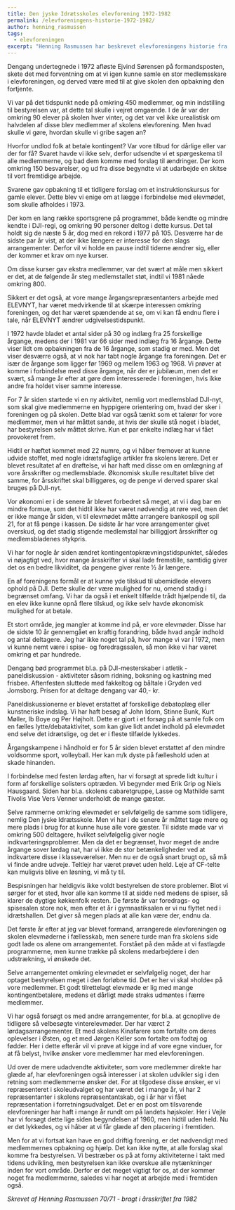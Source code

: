 ```yaml
---
title: Den jyske Idrætsskoles elevforening 1972-1982
permalink: /elevforeningens-historie-1972-1982/
author: henning_rasmussen
tags:
  - elevforeningen
excerpt: "Henning Rasmussen har beskrevet elevforeningens historie fra 1972-1982 i årsskriftet fra 1982."
---
```


Dengang undertegnede i 1972 afløste Ejvind Sørensen på formandsposten, skete det med forventning om at vi igen kunne samle en stor medlemsskare i elevforeningen, og derved være med til at give skolen den opbakning den fortjente.

Vi var på det tidspunkt nede på omkring 450 medlemmer, og min indstilling til bestyrelsen var, at dette tal skulle i vejret omgaende. I de år var der omkring 90 elever på skolen hver vinter, og det var vel ikke urealistisk om halvdelen af disse blev medlemmer af skolens elevforening. Men hvad skulle vi gøre, hvordan skulle vi gribe sagen an?

Hvorfor undlod folk at betale kontingent? Var vore tilbud for dårlige eller var der for få? Svaret havde vi ikke selv, derfor udsendte vi et spørgeskema til alle medlemmerne, og bad dem komme med forslag til ændringer. Der kom omkring 150 besvarelser, og ud fra disse begyndte vi at udarbejde en skitse til vort fremtidige arbejde.

Svarene gav opbakning til et tidligere forslag om et instruktionskursus for gamle elever. Dette blev vi enige om at lægge i forbindelse med elevmødet, som skulle afholdes i 1973.

Der kom en lang række sportsgrene på programmet, både kendte og mindre kendte i DJI-regi, og omkring 90 personer deltog i dette kursus. Det tal holdt sig de næste 5 år, dog med en rekord i 1977 på 105. Desværre har de sidste par år vist, at der ikke længere er interesse for den slags arrangementer. Derfor vil vi holde en pause indtil tiderne ændrer sig, eller der kommer et krav om nye kurser.

Om disse kurser gav ekstra medlemmer, var det svært at måle men sikkert er det, at de følgende år steg medlemstallet støt, indtil vi 1981 nåede omkring 800.

Sikkert er det også, at vore mange årgangsrepræsentanters arbejde med ELEVNYT, har været medvirkende til at skærpe interessen omkring foreningen, og det har været spændende at se, om vi kan få endnu flere i tale, når ELEVNYT ændrer udgivelsestidspunkt.

I 1972 havde bladet et antal sider på 30 og indlæg fra 25 forskellige årgange, medens der i 1981 var 66 sider med indlæg fra 16 årgange. Dette viser lidt om opbakningen fra de 16 årgange, som stadig er med. Men det viser desværre også, at vi nok har tabt nogle årgange fra foreningen. Det er især de årgange som ligger før 1969 og mellem 1963 og 1968. Vi prøver at komme i forbindelse med disse årgange, når der er jubilæum, men det er svært, så mange år efter at gøre dem interesserede i foreningen, hvis ikke andre fra holdet viser samme interesse.

For 7 år siden startede vi en ny aktivitet, nemlig vort medlemsblad DJI-nyt, som skal give medlemmerne en hyppigere orientering om, hvad der sker i foreningen og på skolen. Dette blad var også tænkt som et talerør for vore medlemmer, men vi har måttet sande, at hvis der skulle stå noget i bladet, har bestyrelsen selv måttet skrive. Kun et par enkelte indlæg har vi fået provokeret frem.

Hidtil er hæftet kommet med 22 numre, og vi håber fremover at kunne udvide stoffet, med nogle idrætsfaglige artikler fra skolens lærere. Det er blevet resultatet af en drøftelse, vi har haft med disse om en omlægning af vore årsskrifter og medlemsblade. Økonomisk skulle resultatet blive det samme, for årsskriftet skal billiggøres, og de penge vi derved sparer skal bruges på DJI-nyt.

Vor økonomi er i de senere år blevet forbedret så meget, at vi i dag bar en mindre formue, som det hidtil ikke har været nødvendig at røre ved, men det er ikke mange år siden, vi til elevmødet måtte arrangere bankospil og spil 21, for at få penge i kassen. De sidste år har vore arrangementer givet overskud, og det stadig stigende medlemstal har billiggjort årsskrifter og medlemsbladenes stykpris.

Vi har for nogle år siden ændret kontingentopkrævningstidspunktet, således vi nøjagtigt ved, hvor mange årsskrifter vi skal lade fremstille, samtidig giver det os en bedre likviditet, da pengene giver rente ½ år længere.

En af foreningens formål er at kunne yde tilskud til ubemidlede elevers ophold på DJI. Dette skulle der være mulighed for nu, omend stadig i begrænset omfang. Vi har da også i et enkelt tilfælde trådt hjælpende til, da en elev ikke kunne opnå flere tilskud, og ikke selv havde økonomisk mulighed for at betale.

Et stort område, jeg mangler at komme ind på, er vore elevmøder. Disse har  de sidste 10 år gennemgået en kraftig forandring, både hvad angår indhold og antal deltagere. Jeg har ikke noget tal på, hvor mange vi var i 1972, men vi kunne nemt være i spise- og foredragssalen, så mon ikke vi har været omkring et par hundrede.

Dengang bød programmet bl.a. på DJI-mesterskaber i atletik - paneldiskussion - aktiviteter såsom ridning, boksning og kastning med frisbee. Aftenfesten sluttede med fakkeltog og båltale i Gryden ved Jomsborg. Prisen for at deltage dengang var 40,- kr.

Paneldiskussionerne er blevet erstattet af forskellige debatoplæg eller kunstneriske indslag. Vi har haft besøg af John Idorn, Stinne Bunk, Kurt Møller, Ib Boye og Per Højholt. Dette er gjort i et forsøg på at samle folk om en fælles lytte/debataktivitet, som kan give lidt andet indhold på elevmødet end selve det idrætslige, og det er i fleste tilfælde lykkedes.

Årgangskampene i håndhold er for 5 år siden blevet erstattet af den mindre voldsomme sport, volleyball. Her kan m/k dyste på fælleshold uden at skade hinanden.

I forbindelse med festen lørdag aften, har vi forsøgt at sprede lidt kultur i form af forskellige solisters optræden. Vi begynder med Erik Grip og Niels Hausgaard. Siden har bl.a. skolens cabaretgruppe, Lasse og Mathilde samt Tivolis Vise Vers Venner underholdt de mange gæster.

Selve rammerne omkring elevmødet er selvfølgelig de samme som tidligere, nemlig Den jyske Idrætsskole. Men vi har i de senere år måttet tage mere og mere plads i brug for at kunne huse alle vore gæster. Til sidste møde var vi omkring 500 deltagere, hvilket selvfølgelig giver nogle indkvarteringsproblemer. Men da det er begrænset, hvor meget de andre årgange sover lørdag nat, har vi ikke de stor betænkeligheder ved at indkvartere disse i klasseværelser. Men nu er de også snart brugt op, så må vi finde andre udveje. Teltlejr har været prøvet uden held. Leje af CF-telte kan muligvis blive en løsning, vi må ty til.

Bespisningen har heldigvis ikke voldt bestyrelsen de store problemer. Blot vi sørger for et sted, hvor alle kan komme til at sidde ned medens de spiser, så klarer de dygtige køkkenfolk resten. De første år var foredrags- og spisesalen store nok, men efter et år i gymnastiksalen er vi nu flyttet ned i idrætshallen. Det giver så megen plads at alle kan være der, endnu da.

Det første år efter at jeg var blevet formand, arrangerede elevforeningen og skolen elevmøderne i fællesskab, men senere turde man fra skolens side godt lade os alene om arrangementet. Forstået på den måde at vi fastlagde programmerne, men kunne trække på skolens medarbejdere i den udstrækning, vi ønskede det.

Selve arrangementet omkring elevmødet er selvfølgelig noget, der har optaget bestyrelsen meget i den forløbne tid. Det er her vi skal »holde« på vore medlemmer. Et godt tilrettelagt elevmøde er lig med mange kontingentbetalere, medens et dårligt møde straks udmøntes i færre medlemmer.

Vi har også forsøgt os med andre arrangementer, for bl.a. at gcnoplive de tidligere så velbesøgte vinterelevmøder. Der har værct 2 lørdagsarrangementer. Et med skolens Kinafarere som fortalte om deres oplevelser i Østen, og et med Jørgen Keller som fortalte om fodtøj og fødder. Her i dette efterår vil vi prøve at kigge ind af vore egne vinduer, for at få belyst, hvilke ønsker vore medlemmer har med elevforeningen.

Ud over de mere udadvendte aktiviteter, som vore medlemmer direkte har glæde af, har elevforeningen også interesser i at skolen udvikler sig i den retning som medlemmerne ønsker det. For at tilgodese disse ønsker, er vi repræsenteret i skoleudvalget og har været det i mange år, vi har 2 repræsentanter i skolens repræsentantskab, og i år har vi fået repræsentation i forretningsudvalget. Det er en post om tilsvarende elevforeninger har haft i mange år rundt om på landets højskoler. Her i Vejle har vi forsøgt dette lige siden begyndelsen af 1960, men hidtil uden held. Nu er det lykkedes, og vi håber at vi får glæde af den placering i fremtiden. 

Men for at vi fortsat kan have en god driftig forening, er det nødvendigt med medlemmernes opbakning og hjælp. Det kan ikke nytte, at alle forslag skal komme fra bestyrelsen. Vi bestræber os på at forny aktiviteterne i takt med tidens udvikling, men bestyrelsen kan ikke overskue alle nytænkninger inden for vort område. Derfor er det meget vigtigt for os, at der kommer noget fra medlemmerne, saledes vi har noget at arbejde med i fremtiden også.

_Skrevet af Henning Rasmussen 70/71 - bragt i årsskriftet fra 1982_
